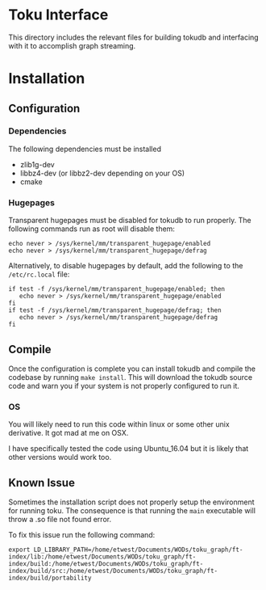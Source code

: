 # Toku Interface
This directory includes the relevant files for building tokudb and interfacing with it to accomplish graph streaming.

# Installation

## Configuration
### Dependencies
The following dependencies must be installed
- zlib1g-dev 
- libbz4-dev (or libbz2-dev depending on your OS)
- cmake

### Hugepages
Transparent hugepages must be disabled for tokudb to run properly. The following commands run as root will disable them:
```
echo never > /sys/kernel/mm/transparent_hugepage/enabled
echo never > /sys/kernel/mm/transparent_hugepage/defrag
```

Alternatively, to disable hugepages by default, add the following to the `/etc/rc.local` file:
```
if test -f /sys/kernel/mm/transparent_hugepage/enabled; then
   echo never > /sys/kernel/mm/transparent_hugepage/enabled
fi
if test -f /sys/kernel/mm/transparent_hugepage/defrag; then
   echo never > /sys/kernel/mm/transparent_hugepage/defrag
fi
```

## Compile
Once the configuration is complete you can install tokudb and compile the codebase by running `make install`. This will download the tokudb source code and warn you if your system is not properly configured to run it.

### OS
You will likely need to run this code within linux or some other unix derivative. It got mad at me on OSX.

I have specifically tested the code using Ubuntu_16.04 but it is likely that other versions would work too.

## Known Issue
Sometimes the installation script does not properly setup the environment for running toku. The consequence is that running the `main` executable will throw a .so file not found error.

To fix this issue run the following command:
```
export LD_LIBRARY_PATH=/home/etwest/Documents/WODs/toku_graph/ft-index/lib:/home/etwest/Documents/WODs/toku_graph/ft-index/build:/home/etwest/Documents/WODs/toku_graph/ft-index/build/src:/home/etwest/Documents/WODs/toku_graph/ft-index/build/portability
```
